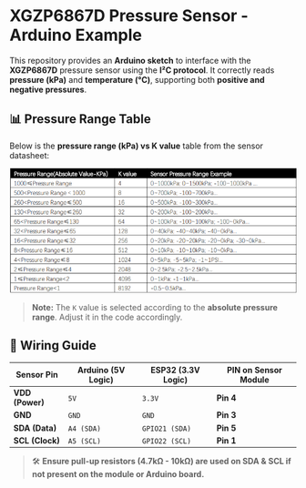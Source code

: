 # XGZP6867D Pressure Sensor - Arduino Example

This repository provides an **Arduino sketch** to interface with the **XGZP6867D** pressure sensor using the **I²C protocol**. It correctly reads **pressure (kPa)** and **temperature (°C)**, supporting both **positive and negative pressures**.

## 📊 Pressure Range Table

Below is the **pressure range (kPa) vs K value** table from the sensor datasheet:

![Pressure Range Table](pressure_range_table.png)

> **Note:** The `K` value is selected according to the **absolute pressure range**. Adjust it in the code accordingly.

## 📡 Wiring Guide

| **Sensor Pin**  | **Arduino (5V Logic)** | **ESP32 (3.3V Logic)** | **PIN on Sensor Module** |
|---------------|----------------|----------------|----------------|
| **VDD (Power)** | `5V` | `3.3V` | **Pin 4** |
| **GND** | `GND` | `GND` | **Pin 3** |
| **SDA (Data)** | `A4 (SDA)` | `GPIO21 (SDA)` | **Pin 5** |
| **SCL (Clock)** | `A5 (SCL)` | `GPIO22 (SCL)` | **Pin 1** |

> 🛠 **Ensure pull-up resistors (4.7kΩ - 10kΩ) are used on SDA & SCL if not present on the module or Arduino board.**

